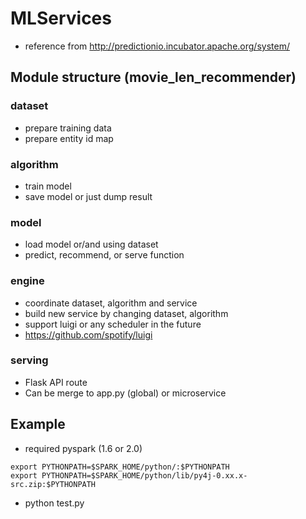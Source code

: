 # MLServices
* reference from http://predictionio.incubator.apache.org/system/

## Module structure (movie_len_recommender)
### dataset
* prepare training data
* prepare entity id map

### algorithm
* train model
* save model or just dump result

### model
* load model or/and using dataset
* predict, recommend, or serve function

### engine
* coordinate dataset, algorithm and service
* build new service by changing dataset, algorithm
* support luigi or any scheduler in the future
* https://github.com/spotify/luigi

### serving
* Flask API route
* Can be merge to app.py (global) or microservice

## Example
* required pyspark (1.6 or 2.0)
```
export PYTHONPATH=$SPARK_HOME/python/:$PYTHONPATH
export PYTHONPATH=$SPARK_HOME/python/lib/py4j-0.xx.x-src.zip:$PYTHONPATH
```
* python test.py
